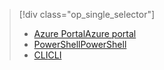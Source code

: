> [!div class="op_single_selector"]
> * [<span data-ttu-id="1b11e-101">Azure Portal</span><span class="sxs-lookup"><span data-stu-id="1b11e-101">Azure portal</span></span>](../articles/iot-hub/iot-hub-configure-file-upload.md)
> * [<span data-ttu-id="1b11e-102">PowerShell</span><span class="sxs-lookup"><span data-stu-id="1b11e-102">PowerShell</span></span>](../articles/iot-hub/iot-hub-configure-file-upload-powershell.md)
> * [<span data-ttu-id="1b11e-103">CLI</span><span class="sxs-lookup"><span data-stu-id="1b11e-103">CLI</span></span>](../articles/iot-hub/iot-hub-configure-file-upload-cli.md)

